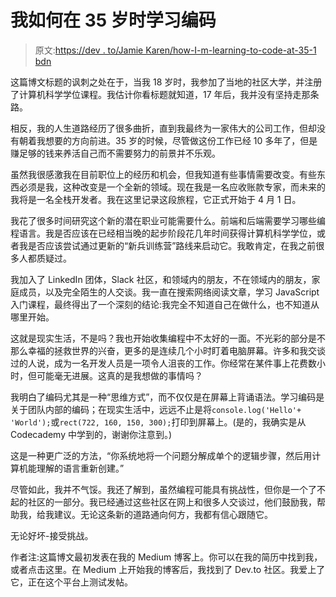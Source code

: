 # 我如何在 35 岁时学习编码

> 原文:[https://dev . to/Jamie Karen/how-I-m-learning-to-code-at-35-1 bdn](https://dev.to/jamiekaren/how-i-m-learning-to-code-at-35-1bdn)

这篇博文标题的讽刺之处在于，当我 18 岁时，我参加了当地的社区大学，并注册了计算机科学学位课程。我估计你看标题就知道，17 年后，我并没有坚持走那条路。

相反，我的人生道路经历了很多曲折，直到我最终为一家伟大的公司工作，但却没有朝着我想要的方向前进。35 岁的时候，尽管做这份工作已经 10 多年了，但是赚足够的钱来养活自己而不需要努力的前景并不乐观。

虽然我很感激我在目前职位上的经历和机会，但我知道有些事情需要改变。有些东西必须是我，这种改变是一个全新的领域。现在我是一名应收账款专家，而未来的我将是一名全栈开发者。我在这里记录这段旅程，它正式开始于 4 月 1 日。

我花了很多时间研究这个新的潜在职业可能需要什么。前端和后端需要学习哪些编程语言。我是否应该在已经相当晚的起步阶段花几年时间获得计算机科学学位，或者我是否应该尝试通过更新的“新兵训练营”路线来启动它。我敢肯定，在我之前很多人都质疑过。

我加入了 LinkedIn 团体，Slack 社区，和领域内的朋友，不在领域内的朋友，家庭成员，以及完全陌生的人交谈。我一直在搜索网络阅读文章，学习 JavaScript 入门课程，最终得出了一个深刻的结论:我完全不知道自己在做什么，也不知道从哪里开始。

这就是现实生活，不是吗？我也开始收集编程中不太好的一面。不光彩的部分是不那么幸福的拯救世界的兴奋，更多的是连续几个小时盯着电脑屏幕。许多和我交谈过的人说，成为一名开发人员是一项令人沮丧的工作。你经常在某件事上花费数小时，但可能毫无进展。这真的是我想做的事情吗？

我明白了编码尤其是一种“思维方式”，而不仅仅是在屏幕上背诵语法。学习编码是关于团队内部的编码；在现实生活中，远远不止是将`console.log('Hello'+ 'World');`或`rect(722, 160, 150, 300);`打印到屏幕上。(是的，我确实是从 Codecademy 中学到的，谢谢你注意到。)

这是一种更广泛的方法，“你系统地将一个问题分解成单个的逻辑步骤，然后用计算机能理解的语言重新创建。”

尽管如此，我并不气馁。我还了解到，虽然编程可能具有挑战性，但你是一个了不起的社区的一部分。我已经通过这些社区在网上和很多人交谈过，他们鼓励我，帮助我，给我建议。无论这条新的道路通向何方，我都有信心跟随它。

无论好坏-接受挑战。

作者注:这篇博文最初发表在我的 Medium 博客上。你可以在我的简历中找到我，或者点击这里。在 Medium 上开始我的博客后，我找到了 Dev.to 社区。我爱上了它，正在这个平台上测试发帖。